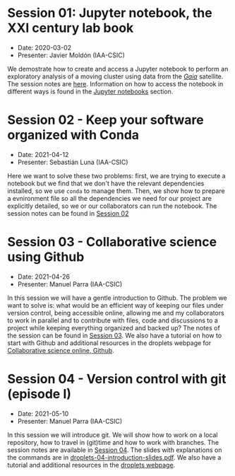 # Session 01: Jupyter notebook, the XXI century lab book
- Date:  2020-03-02
- Presenter: Javier Moldón (IAA-CSIC)

We demostrate how to create and access a Jupyter notebook to perform an exploratory analysis of a moving cluster using data from the *[Gaia](https://sci.esa.int/web/gaia)* satellite. The session notes are [here](https://github.com/spsrc/droplets/blob/master/sessions/droplets-01-jupyter-notebooks/droplets-01-jupyter-notebooks.md). Information on how to access the notebook in different ways is found in the [Jupyter notebooks](./jupyter.md) section.


# Session 02 - Keep your software organized with Conda

- Date:  2021-04-12
- Presenter: Sebastián Luna (IAA-CSIC)

Here we want to solve these two problems: first, we are trying to execute a notebook but we find that we don't have the relevant dependencies installed, so we use `conda` to manage them. Then, we show how to prepare a evnironment file so all the dependencies we need for our project are explicitly detailed, so we or our collaborators can run the notebook. The session notes can be found in [Session 02](https://github.com/spsrc/droplets/blob/master/sessions/droplets-02-conda/droplets-02-conda.md)

# Session 03 - Collaborative science using Github

- Date: 2021-04-26
- Presenter: Manuel Parra (IAA-CSIC)

In this session we will have a gentle introduction to Github. The problem we want to solve is: what would be an efficient way of keeping our files under version control, being accessible online, allowing me and my collaborators to work in parallel and to contribute with files, code and discussions to a project while keeping everything organized and backed up? The notes of the session can be found in [Session 03](https://github.com/spsrc/droplets/blob/master/sessions/droplets-03-github/droplets-03-github.md). We also have a tutorial on how to start with Github and additional resources in the droplets webpage for [Collaborative science online, Github](https://droplets-spsrc.readthedocs.io/github/).

# Session 04 - Version control with git (episode I)

- Date: 2021-05-10
- Presenter: Manuel Parra (IAA-CSIC)

In this session we will introduce git. We will show how to work on a local repository, how to travel in (git)time and how to work with branches. The session notes are available in [Session 04](https://github.com/spsrc/droplets/blob/master/sessions/droplets-04-git/droplets-04-git.md). The slides with explanations on the commands are in [droplets-04-introduction-slides.pdf](https://github.com/spsrc/droplets/blob/master/sessions/droplets-04-git/droplets-04-introduction-slides.pdf). We also have a tutorial and additional resources in the [droplets webpage](https://droplets-spsrc.readthedocs.io/git/).
